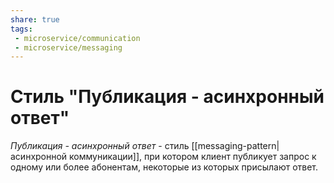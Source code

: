 ```yaml
---
share: true
tags:
 - microservice/communication
 - microservice/messaging
---
```

# Стиль "Публикация - асинхронный ответ"
*Публикация - асинхронный ответ* - стиль [[messaging-pattern|асинхронной коммуникации]], при котором клиент публикует запрос к одному или более абонентам, некоторые из которых присылают ответ. 
